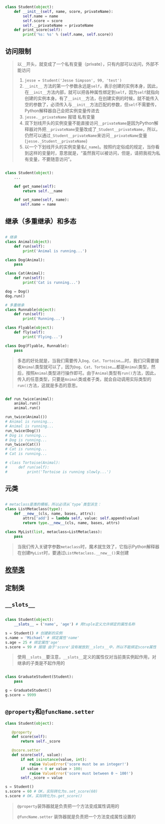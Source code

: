 ```python

class Student(object):
    def __init__(self, name, score, privateName):
        self.name = name
        self.score = score
        self.__privateName = privateName
    def print_score(self):
        print('%s: %s' % (self.name, self.score))

```

## 访问限制
> 以`__`开头，就变成了一个私有变量（private），只有内部可以访问，外部不能访问
> 1. `jesse = Student('Jesse Simpson', 99, 'test')`
> 1. `__init__` 方法的第一个参数永远是`self`，表示创建的实例本身，因此，在`__init__`方法内部，就可以把各种属性绑定到`self`，因为`self`就指向创建的实例本身。有了`__init__`方法，在创建实例的时候，就不能传入空的参数了，必须传入与`__init__`方法匹配的参数，但`self`不需要传，Python解释器自己会把实例变量传进去
> 2. `jesse.__privateName` 报错 私有变量
> 3. 双下划线开头的实例变量不能直接访问`__privateName`是因为Python解释器对外把`__privateName`变量改成了`_Student__privateName`，所以，仍然可以通过`_Student__privateName`来访问`__privateName`变量(`jesse._Student__privateName`)
> 4. 以一个下划线开头的实例变量名(`_name`)。按照约定俗成的规定，当你看到这样的变量时，意思就是，“虽然我可以被访问，但是，请把我视为私有变量，不要随意访问”。
```python

class Student(object):
    ...

    def get_name(self):
        return self.__name

    def set_name(self, name):
       self.name = name

```

## 继承（多重继承）和多态

```python

# 继承
class Animal(object):
    def run(self):
        print('Animal is running...')

class Dog(Animal):
    pass

class Cat(Animal):
    def run(self):
        print('Cat is running...')

dog = Dog()
dog.run()

# 多重继承
class Runnable(object):
    def run(self):
        print('Running...')

class Flyable(object):
    def fly(self):
        print('Flying...')

class Dog(Flyable, Runnable):
    pass

```

> 多态的好处就是，当我们需要传入`Dog、Cat、Tortoise……`时，我们只需要接收`Animal`类型就可以了，因为`Dog、Cat、Tortoise……`都是`Animal`类型，然后，按照`Animal`类型进行操作即可。由于`Animal`类型有`run()`方法，因此，传入的任意类型，只要是`Animal`类或者子类，就会自动调用实际类型的`run()`方法，这就是多态的意思。

```python

def run_twice(animal):
    animal.run()
    animal.run()

run_twice(Animal())
# Animal is running...
# Animal is running...
run_twice(Dog())
# Dog is running...
# Dog is running...
run_twice(Cat())
# Cat is running...
# Cat is running...

# class Tortoise(Animal):
#     def run(self):
#         print('Tortoise is running slowly...')

```

## 元类

```python

# metaclass是类的模板，所以必须从`type`类型派生：
class ListMetaclass(type):
    def __new__(cls, name, bases, attrs):
        attrs['add'] = lambda self, value: self.append(value)
        return type.__new__(cls, name, bases, attrs)

class MyList(list, metaclass=ListMetaclass):
    pass

```
> 当我们传入关键字参数`metaclass`时，魔术就生效了，它指示Python解释器在创建`MyList`时，要通过`ListMetaclass.__new__()`来创建

## [枚举类](./demo/object/enumdemo.py)

## 定制类


## `__slots__`

```python

class Student(object):
    __slots__ = ('name', 'age') # 用tuple定义允许绑定的属性名称

s = Student() # 创建新的实例
s.name = 'Michael' # 绑定属性'name'
s.age = 25 # 绑定属性'age'
s.score = 99 # 报错 由于'score'没有被放到__slots__中，所以不能绑定score属性

```
> 使用`__slots__`要注意，`__slots__`定义的属性仅对当前类实例起作用，对继承的子类是不起作用的

```python

class GraduateStudent(Student):
    pass

g = GraduateStudent()
g.score = 9999

```

## `@property`和`@funcName.setter`

```python
class Student(object):

   @property
   def score(self):
       return self._score

   @score.setter
   def score(self, value):
       if not isinstance(value, int):
           raise ValueError('score must be an integer!')
       if value < 0 or value > 100:
           raise ValueError('score must between 0 ~ 100!')
       self._score = value

s = Student()
s.score = 60 # OK，实际转化为s.set_score(60)
s.score # OK，实际转化为s.get_score()

```

> `@property`装饰器就是负责把一个方法变成属性调用的
>
> `@funcName.setter` 装饰器就是负责把一个方法变成属性设置的
